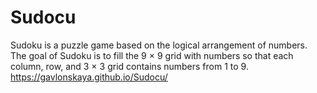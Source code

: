# Sudocu
Sudoku is a puzzle game based on the logical arrangement of numbers. The goal of Sudoku is to fill the 9 × 9 grid with numbers so that each column, row, and 3 × 3 grid contains numbers from 1 to 9.
https://gavlonskaya.github.io/Sudocu/
